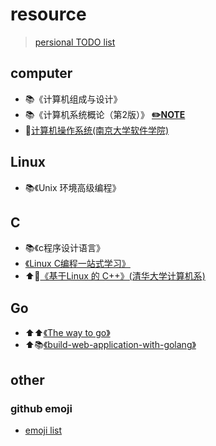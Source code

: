 # resource
> [persional TODO list](https://trello.com/c/Y13Q69jN/7-%E4%B9%A6%E7%B1%8D%E5%88%97%E8%A1%A8)  

## computer
- :books:《计算机组成与设计》
- :books:《计算机系统概论（第2版）》 **[:pencil2:NOTE](https://github.com/SublimeCT/note/blob/master/Computer/Introduction_to_Computing_Systems.md)**
- :school:[计算机操作系统(南京大学软件学院)](http://www.xuetangx.com/courses/course-v1:NJU+C1026+2016_T2/courseware/3d91688693394170b793217762fcd4eb/)

## Linux
- :books:《Unix 环境高级编程》

## C
- :books:《c程序设计语言》
- [《Linux C编程一站式学习》](http://akaedu.github.io/book)
- :arrow_up::school:[《基于Linux 的 C++》(清华大学计算机系)](http://www.xuetangx.com/courses/course-v1:TsinghuaX+20740084X+sp/courseware)

## Go
- :arrow_up::arrow_up:[《The way to go》](https://github.com/Unknwon/the-way-to-go_ZH_CN/blob/master/eBook/directory.md#%E7%AC%AC%E4%BA%8C%E9%83%A8%E5%88%86%E8%AF%AD%E8%A8%80%E7%9A%84%E6%A0%B8%E5%BF%83%E7%BB%93%E6%9E%84%E4%B8%8E%E6%8A%80%E6%9C%AF)
- :arrow_up::books:[《build-web-application-with-golang》](https://github.com/astaxie/build-web-application-with-golang/blob/master/zh/preface.md)

## other
### github emoji
- [emoji list](https://github.com/caiyongji/emoji-list/blob/master/README-CN.md)